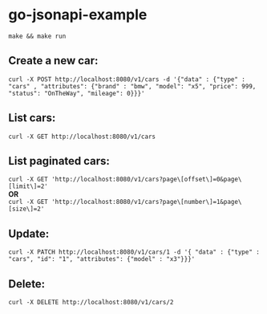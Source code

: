 # go-jsonapi-example

`make && make run`  

## Create a new car:
`curl -X POST http://localhost:8080/v1/cars -d '{"data" : {"type" : "cars" , "attributes": {"brand" : "bmw", "model": "x5", "price": 999, "status": "OnTheWay", "mileage": 0}}}'`  

## List cars:
`curl -X GET http://localhost:8080/v1/cars`  

## List paginated cars:
`curl -X GET 'http://localhost:8080/v1/cars?page\[offset\]=0&page\[limit\]=2'`  
**OR**  
`curl -X GET 'http://localhost:8080/v1/cars?page\[number\]=1&page\[size\]=2'`  

## Update:
`curl -X PATCH http://localhost:8080/v1/cars/1 -d '{ "data" : {"type" : "cars", "id": "1", "attributes": {"model" : "x3"}}}'`  

## Delete:
`curl -X DELETE http://localhost:8080/v1/cars/2`  
